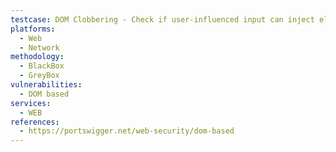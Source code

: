 ```yaml
---
testcase: DOM Clobbering - Check if user-influenced input can inject elements with names or IDs clashing with global variables, functions, or DOM references. Web (HTTP/HTTPS) service
platforms: 
  - Web
  - Network
methodology: 
  - BlackBox
  - GreyBox
vulnerabilities:
  - DOM based
services:
  - WEB
references:
  - https://portswigger.net/web-security/dom-based
---
```

